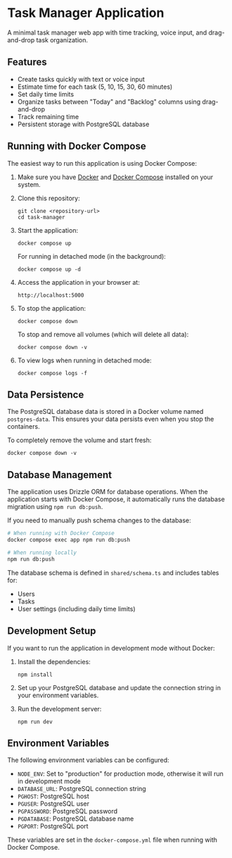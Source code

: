 # Task Manager Application

A minimal task manager web app with time tracking, voice input, and drag-and-drop task organization.

## Features

- Create tasks quickly with text or voice input
- Estimate time for each task (5, 10, 15, 30, 60 minutes)
- Set daily time limits
- Organize tasks between "Today" and "Backlog" columns using drag-and-drop
- Track remaining time
- Persistent storage with PostgreSQL database

## Running with Docker Compose

The easiest way to run this application is using Docker Compose:

1. Make sure you have [Docker](https://docs.docker.com/get-docker/) and [Docker Compose](https://docs.docker.com/compose/install/) installed on your system.

2. Clone this repository:
   ```
   git clone <repository-url>
   cd task-manager
   ```

3. Start the application:
   ```
   docker compose up
   ```
   
   For running in detached mode (in the background):
   ```
   docker compose up -d
   ```

4. Access the application in your browser at:
   ```
   http://localhost:5000
   ```

5. To stop the application:
   ```
   docker compose down
   ```
   
   To stop and remove all volumes (which will delete all data):
   ```
   docker compose down -v
   ```
   
6. To view logs when running in detached mode:
   ```
   docker compose logs -f
   ```

## Data Persistence

The PostgreSQL database data is stored in a Docker volume named `postgres-data`. This ensures your data persists even when you stop the containers.

To completely remove the volume and start fresh:
```
docker compose down -v
```

## Database Management

The application uses Drizzle ORM for database operations. When the application starts with Docker Compose, it automatically runs the database migration using `npm run db:push`.

If you need to manually push schema changes to the database:

```bash
# When running with Docker Compose
docker compose exec app npm run db:push

# When running locally
npm run db:push
```

The database schema is defined in `shared/schema.ts` and includes tables for:
- Users
- Tasks 
- User settings (including daily time limits)

## Development Setup

If you want to run the application in development mode without Docker:

1. Install the dependencies:
   ```
   npm install
   ```

2. Set up your PostgreSQL database and update the connection string in your environment variables.

3. Run the development server:
   ```
   npm run dev
   ```

## Environment Variables

The following environment variables can be configured:

- `NODE_ENV`: Set to "production" for production mode, otherwise it will run in development mode
- `DATABASE_URL`: PostgreSQL connection string
- `PGHOST`: PostgreSQL host
- `PGUSER`: PostgreSQL user
- `PGPASSWORD`: PostgreSQL password
- `PGDATABASE`: PostgreSQL database name
- `PGPORT`: PostgreSQL port

These variables are set in the `docker-compose.yml` file when running with Docker Compose.